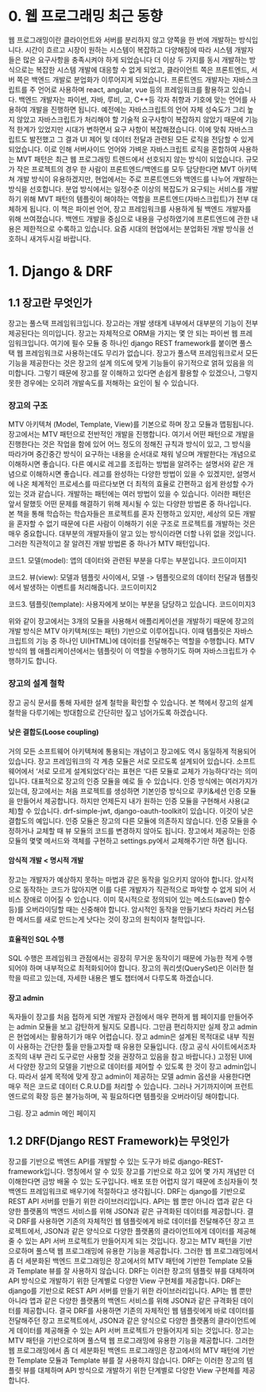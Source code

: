 # 0. 웹 프로그래밍 최근 동향
  웹 프로그래밍이란 클라이언트와 서버를 분리하지 않고 양쪽을 한 번에 개발하는 방식입니다. 
  시간이 흐르고 시장이 원하는 시스템이 복잡하고 다양해짐에 따라 시스템 개발자들은 많은 요구사항을 충족시켜야 하게 되었습니다 더 이상 두 가지를 동시 개발하는 방식으로는 복잡한 시스템 개발에 대응할 수 없게 되었고, 
  클라이언트 쪽은 프론트엔드, 서버 쪽은 백엔드 개발로 분업화가 이루어지게 되었습니다. 
  프론트엔드 개발자는 자바스크립트를 주 언어로 사용하며 react, angular, vue 등의 프레임워크를 활용하고 있습니다. 
  백엔드 개발자는 파이썬, 자바, 루비, 고, C++등 각자 취향과 기호에 맞는 언어를 사용하여 개발을 진행하면 됩니다. 
  예전에는 자바스크립트의 언어 자체 성숙도가 그리 높지 않았고 자바스크립트가 처리해야 할 기술적 요구사항이 복잡하지 않았기 때문에 기능적 한계가 있었지만 시대가 변하면서 요구 사항이 복잡해졌습니다. 
  이에 맞춰 자바스크립트도 발전했고 그 결과 UI 제어 및 데이터 전달과 관련된 모든 로직을 전담할 수 있게 되었습니다. 
  이로 인해 서버사이드 언어와 가벼운 자바스크립트 로직을 혼합하여 사용하는 MVT 패턴은 최근 웹 프로그래밍 트렌드에서 선호되지 않는 방식이 되었습니다.
  규모가 작은 프로젝트의 경우 한 사람이 프론트엔드/백엔드를 모두 담당한다면 MVT 아키텍쳐 개발 방식이 유용하겠지만, 현업에서는 주로 프론트엔드와 백엔드를 나누어 개발하는 방식을 선호합니다. 
  분업 방식에서는 일정수준 이상의 복잡도가 요구되는 서비스를 개발하기 위해 MVT 패턴의 템플릿이 해야하는 역할을 프론트엔드(자바스크립트)가 전부 대체하게 됩니다. 
  이 책은 파이썬 언어, 장고 프레임워크를 사용하게 될 백엔드 개발자를 위해 쓰여졌습니다. 
  백엔드 개발을 중심으로 내용을 구성하였기에 프론트엔드에 관한 내용은 제한적으로 수록하고 있습니다. 요즘 시대의 현업에서는 분업화된 개발 방식을 선호하니 새겨두시길 바랍니다.

# 1. Django & DRF

## 1.1 장고란 무엇인가
장고는 풀스택 프레임워크입니다. 장고라는 개발 생태계 내부에서 대부분의 기능이 전부 제공된다는 의미입니다. 장고는 자체적으로 ORM을 가지는 몇 안 되는 파이썬 웹 프레임워크입니다. 여기에 필수 모듈 중 하나인 django REST framework를 붙이면 풀스택 웹 프레임워크로 사용하는데도 무리가 없습니다.
장고가 풀스택 프레임워크로서 모든 기능을 제공한다는 것은 장고의 설계 의도에 맞게 기능들이 유기적으로 얽혀 있음을 의미합니다. 그렇기 때문에 장고를 잘 이해하고 있다면 손쉽게 활용할 수 있겠으나, 그렇지 못한 경우에는 오히려 개발속도를 저해하는 요인이 될 수 있습니다.

### 장고의 구조
MTV 아키텍쳐 (Model, Template, View)를 기본으로 하며 장고 모듈과 맵핑됩니다. 장고에서는 MTV 패턴으로 전반적인 개발을 진행합니다. 여기서 어떤 패턴으로 개발을 진행한다는 것은 작업을 함에 있어 어느 정도의 정해진 규칙과 방식이 있고, 그 방식을 따라가며 중간중간 방식이 요구하는 내용을 순서대로 채워 넣으며 개발한다는 개념으로 이해하시면 좋습니다. 다른 예시로 레고를 조립하는 방법을 알려주는 설명서와 같은 개념으로 이해하시면 좋습니다. 레고를 완성하는 다양한 방법이 있을 수 있겠지만, 설명서에 나온 체계적인 프로세스를 따르다보면 더 최적의 효율로 간편하고 쉽게 완성할 수가 있는 것과 같습니다.
개발하는 패턴에는 여러 방법이 있을 수 있습니다. 이러한 패턴은 앞서 말했듯 어떤 문제를 해결하기 위해 제시될 수 있는 다양한 방법론 중 하나입니다. 본 책을 통해 학습하는 학습자들은 프로젝트를 혼자 진행하고 있지만, 세상의 모든 개발을 혼자할 수 없기 때문에 다른 사람이 이해하기 쉬운 구조로 프로젝트를 개발하는 것은 매우 중요합니다. 대부분의 개발자들이 알고 있는 방식이라면 더할 나위 없을 것입니다. 그러한 직관적이고 잘 알려진 개발 방법론 중 하나가 MTV 패턴입니다.

코드1. 모델(model): 앱의 데이터와 관련된 부분을 다루는 부분입니다.
코드이미지1

코드2. 뷰(view): 모델과 템플릿 사이에서, 모델 -> 템플릿으로의 데이터 전달과 템플릿에서 발생하는 이벤트를 처리해줍니다.
코드이미지2

코드3. 템플릿(template): 사용자에게 보이는 부분을 담당하고 있습니다.
코드이미지3

위와 같이 장고에서는 3개의 모듈을 사용해서 애플리케이션을 개발하기 때문에 장고의 개발 방식은 MTV 아키텍쳐(또는 패턴) 기반으로 이루어집니다. 이때 템플릿은 자바스크립트의 기능 중 하나인 UI(HTML)에 데이터를 전달해주는 역할을 수행합니다. MTV 방식의 웹 애플리케이션에서는 템플릿이 이 역할을 수행하기도 하며 자바스크립트가 수행하기도 합니다.

### 장고의 설계 철학
장고 공식 문서를 통해 자세한 설계 철학을 확인할 수 있습니다. 본 책에서 장고의 설계철학을 다루기에는 방대함으로 간단히만 짚고 넘어가도록 하겠습니다.

#### 낮은 결합도(Loose coupling)
거의 모든 소프트웨어 아키텍쳐에 통용되는 개념이고 장고에도 역시 동일하게 적용되어 있습니다. 장고 프레임워크의 각 계층 모듈은 서로 모르도록 설계되어 있습니다. 소프트웨어에서 ‘서로 모르게 설계되었다'라는 표현은 ‘다른 모듈로 교체가 가능하다'라는 의미입니다. 대표적으로 장고의 인증 모듈을 예로 들 수 있습니다. 인증 방식에는 여러가지가 있는데, 장고에서는 처음 프로젝트를 생성하면 기본인증 방식으로 쿠키&세션 인증 모듈을 만들어서 제공합니다. 하지만 언제든지 내가 원하는 인증 모듈을 구현해서 사용(교체)할 수 있습니다. drf-simple-jwt, django-oauth-toolkit이 있습니다. 이것이 낮은 결합도의 예입니다. 인증 모듈은 장고의 다른 모듈에 의존하지 않습니다. 인증 모듈을 수정하거나 교체할 때 뷰 모듈의 코드를 변경하지 않아도 됩니다. 장고에서 제공하는 인증 모듈의 몇몇 메서드와 객체를 구현하고 settings.py에서 교체해주기만 하면 됩니다.

#### 암식적 개발 < 명시적 개발
장고는 개발자가 예상하지 못하는 마법과 같은 동작을 일으키지 않아야 합니다. 암시적으로 동작하는 코드가 많아지면 이를 다른 개발자가 직관적으로 파악할 수 없게 되어 서비스 장애로 이어질 수 있습니다. 이미 묵시적으로 정의되어 있는 메소드(save() 함수 등)를 오버라이딩할 때는 신중해야 합니다. 암시적인 동작을 만들기보다 차라리 커스텀한 메서드를 새로 만드는게 낫다는 것이 장고의 원칙이자 철학입니다.

#### 효율적인 SQL 수행
SQL 수행은 프레임워크 관점에서는 굉장히 무거운 동작이기 때문에 가능한 적게 수행되어야 하며 내부적으로 최적화되어야 합니다. 장고의 쿼리셋(QuerySet)은 이러한 철학을 따르고 있는데, 자세한 내용은 별도 챕터에서 다루도록 하겠습니다.

#### 장고 admin
독자들이 장고를 처음 접하게 되면 개발자 관점에서 매우 편하게 웹 페이지를 만들어주는 admin 모듈을 보고 감탄하게 될지도 모릅니다. 그만큼 편리하지만 실제 장고 admin은 현업에서는 활용하기가 매우 어렵습니다. 장고 admin은 설계된 목적대로 내부 직원이 사용하는 간단한 툴을 만들고자할 때 유용한 모듈입니다. (장고 공식 사이트에서조차 조직의 내부 관리 도구로만 사용할 것을 권장하고 있음을 참고 바랍니다.) 고정된 UI에서 다양한 장고의 모델을 기반으로 데이터를 제어할 수 있도록 한 것이 장고 admin입니다. 따라서 설계 목적에 맞게 장고 admin이 제공하는 모델 admin 옵션을 사용한다면 매우 적은 코드로 데이터 C.R.U.D를 처리할 수 있습니다. 그러나 거기까지이며 프런트엔드로의 확장 등은 불가능하며, 꼭 필요하다면 템플릿을 오버라이딩 해야합니다.

그림. 장고 admin 메인 페이지

## 1.2 DRF(Django REST Framework)는 무엇인가
장고를 기반으로 백엔드 API를 개발할 수 있는 도구가 바로 django-REST-framework입니다. 명칭에서 알 수 있듯 장고를 기반으로 하고 있어 몇 가지 개념만 더 이해한다면 금방 배울 수 있는 도구입니다. 배포 또한 어렵지 않기 때문에 초심자들이 첫 백엔드 프레임워크로 배우기에 적절하다고 생각됩니다.
DRF는 django를 기반으로 REST API 서버를 만들기 위한 라이브러리입니다. API는 웹 뿐만 아니라 앱과 같은 다양한 플랫폼의 백엔드 서비스를 위해 JSON과 같은 규격화된 데이터를 제공합니다. 결국 DRF를 사용하면 기존의 자체적인 웹 템플릿에게 바로 데이터를 전달해주던 장고 프로젝트에서, JSON과 같은 양식으로 다양한 플랫폼의 클라이언트에게 데이터를 제공해줄 수 있는 API 서버 프로젝트가 만들어지게 되는 것입니다. 장고는 MTV 패턴을 기반으로하며 풀스택 웹 프로그래밍에 유용한 기능을 제공합니다. 그러한 웹 프로그래밍에서 좀 더 세분화된 백엔드 프로그래밍은 장고에서의 MTV 패턴에 기반한 Template 모듈과 Template 뷰를 잘 사용하지 않습니다. DRF는 이러한 장고의 템플릿 뷰를 대체하며 API 방식으로 개발하기 위한 단계별로 다양한 View 구현체를 제공합니다. DRF는 django를 기반으로 REST API 서버를 만들기 위한 라이브러리입니다. API는 웹 뿐만 아니라 앱과 같은 다양한 플랫폼의 백엔드 서비스를 위해 JSON과 같은 규격화된 데이터를 제공합니다. 결국 DRF를 사용하면 기존의 자체적인 웹 템플릿에게 바로 데이터를 전달해주던 장고 프로젝트에서, JSON과 같은 양식으로 다양한 플랫폼의 클라이언트에게 데이터를 제공해줄 수 있는 API 서버 프로젝트가 만들어지게 되는 것입니다.
장고는 MTV 패턴을 기반으로하며 풀스택 웹 프로그래밍에 유용한 기능을 제공합니다. 그러한 웹 프로그래밍에서 좀 더 세분화된 백엔드 프로그래밍은 장고에서의 MTV 패턴에 기반한 Template 모듈과 Template 뷰를 잘 사용하지 않습니다. DRF는 이러한 장고의 템플릿 뷰를 대체하며 API 방식으로 개발하기 위한 단계별로 다양한 View 구현체를 제공합니다.
